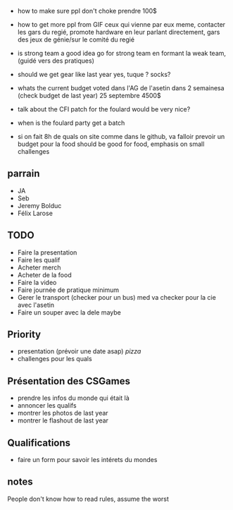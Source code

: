 - how to make sure ppl don't choke
    prendre 100$

- how to get more ppl from GIF
    ceux qui vienne par eux meme, contacter les gars du regié, promote hardware en leur parlant directement, gars des jeux de génie/sur le comité du regié

- is strong team a good idea
    go for strong team en formant la weak team, (guidé vers des pratiques)

- should we get gear like last year
    yes, tuque ? socks?

- whats the current budget
    voted dans l'AG de l'asetin dans 2 semainesa (check budget de last year) 25 septembre 4500$
    
- talk about the CFI patch for the foulard
    would be very nice?

- when is the foulard party
    get a batch

- si on fait 8h de quals on site comme dans le github, va falloir prevoir un budget pour la food
    should be good for food, emphasis on small challenges
    
## parrain

- JA
- Seb
- Jeremy Bolduc
- Félix Larose

## TODO

- Faire la presentation
- Faire les qualif
- Acheter merch
- Acheter de la food
- Faire la video
- Faire journée de pratique minimum
- Gerer le transport (checker pour un bus) med va checker pour la cie avec l'asetin
- Faire un souper avec la dele maybe

## Priority

- presentation (prévoir une date asap) *pizza*
- challenges pour les quals

## Présentation des CSGames

- prendre les infos du monde qui était là
- annoncer les qualifs
- montrer les photos de last year
- montrer le flashout de last year

## Qualifications

- faire un form pour savoir les intérets du mondes

## notes

People don't know how to read rules, assume the worst


